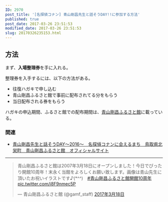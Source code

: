 ```yaml
---
ID: 2970
post_title: '[名探偵コナン] 青山剛昌先生と話そうDAY!!に参加する方法'
published: true
post_date: 2017-03-26 23:51:53
modified_date: 2017-03-26 23:51:53
slug: 20170326235153.html
---
```

<!--more-->

<h2>方法</h2>

まず、<strong>入場整理券</strong>を手に入れる。

整理券を入手するには、以下の方法がある。

<ul>
<li>往復ハガキで申し込む</li>
<li>青山剛昌ふるさと館で事前に配布されてる分をもらう</li>
<li>当日配布される券をもらう</li>
</ul>

ハガキの申込期間、ふるさと館での配布期間は、<a href="http://www.gamf.jp/">青山剛昌ふるさと館</a>に載っている。

<h3>関連</h3>

<ul>
<li><a href="http://www.gamf.jp/2050.html">青山剛昌先生と話そうDAY～2016～　名探偵コナンに会えるまち　鳥取県北栄町　青山剛昌ふるさと館　オフィシャルサイト</a></li>
</ul>

<hr />

<blockquote class="twitter-tweet" data-lang="ja"><p lang="ja" dir="ltr">青山剛昌ふるさと館は2007年3月18日にオープンしました！今日でぴったり開館10周年！末永く当館をよろしくお願い致します。画像は青山先生に頂いたお祝いイラストです♪(*^^)　<a href="https://twitter.com/hashtag/%E9%9D%92%E5%B1%B1%E5%89%9B%E6%98%8C%E3%81%B5%E3%82%8B%E3%81%95%E3%81%A8%E9%A4%A8%E9%96%8B%E9%A4%A810%E5%91%A8%E5%B9%B4?src=hash">#青山剛昌ふるさと館開館10周年</a> <a href="https://t.co/i8F9nmec5P">pic.twitter.com/i8F9nmec5P</a></p>&mdash; 青山剛昌ふるさと館 (@gamf_staff) <a href="https://twitter.com/gamf_staff/status/842908596081852417">2017年3月18日</a></blockquote>

<script async src="//platform.twitter.com/widgets.js" charset="utf-8"></script>